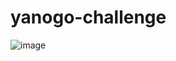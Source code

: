 # yanogo-challenge

![image](https://user-images.githubusercontent.com/54674189/209341805-f0c9cfa4-ebf7-4b47-bc32-4b9ef4944230.png)
